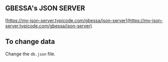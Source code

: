 ## GBESSA's JSON SERVER

[https://my-json-server.typicode.com/gbessa/json-server](https://my-json-server.typicode.com/gbessa/json-server)

## To change data

Change the `db.json` file.
